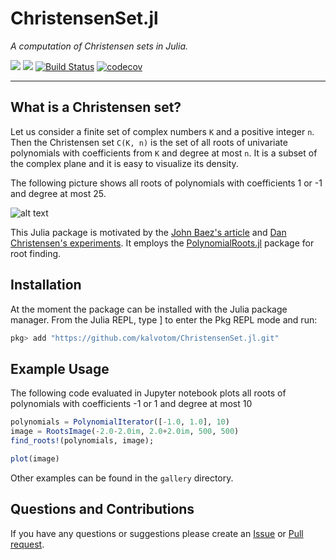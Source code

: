 
# ChristensenSet.jl

*A computation of Christensen sets in Julia.*

[![](https://img.shields.io/badge/docs-stable-blue.svg)](https://kalvotom.github.io/ChristensenSet.jl/stable)
[![](https://img.shields.io/badge/docs-dev-blue.svg)](https://kalvotom.github.io/ChristensenSet.jl/dev)
[![Build Status](https://travis-ci.org/kalvotom/ChristensenSet.jl.svg?branch=master)](https://travis-ci.org/kalvotom/ChristensenSet.jl)
[![codecov](https://codecov.io/gh/kalvotom/ChristensenSet.jl/branch/master/graph/badge.svg)](https://codecov.io/gh/kalvotom/ChristensenSet.jl)

---

## What is a Christensen set?

Let us consider a finite set of complex numbers `K` and a positive integer `n`.
Then the Christensen set `C(K, n)` is the set of all roots of univariate polynomials with coefficients from `K` and degree at most `n`.
It is a subset of the complex plane and it is easy to visualize its density.

The following picture shows all roots of polynomials with coefficients 1 or -1 and degree at most 25.

![alt text](https://github.com/kalvotom/ChristenSet.jl/blob/master/gallery/ones.png?raw=true "Roots of polynomials with coefficients 1 or -1 and degree at most 25.")

This Julia package is motivated by the [John Baez's article](http://math.ucr.edu/home/baez/roots/) and [Dan Christensen's experiments](http://jdc.math.uwo.ca/roots/).
It employs the [PolynomialRoots.jl](https://github.com/giordano/PolynomialRoots.jl) package for root finding.


## Installation

At the moment the package can be installed with the Julia package manager.
From the Julia REPL, type ] to enter the Pkg REPL mode and run:

```julia
pkg> add "https://github.com/kalvotom/ChristensenSet.jl.git"
```


## Example Usage

The following code evaluated in Jupyter notebook plots all roots of polynomials with coefficients -1 or 1 and degree at most 10 

```julia
polynomials = PolynomialIterator([-1.0, 1.0], 10)
image = RootsImage(-2.0-2.0im, 2.0+2.0im, 500, 500)
find_roots!(polynomials, image);

plot(image)
```

Other examples can be found in the `gallery` directory.


## Questions and Contributions

If you have any questions or suggestions please create an [Issue](https://github.com/kalvotom/ChristensenSet.jl/issues) or [Pull request](https://github.com/kalvotom/ChristensenSet.jl/pulls).

